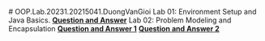 <space># OOP.Lab.20231.20215041.DuongVanGioi<space>
<space>Lab 01: Environment Setup and Java Basics.<space> 
       <space> [**Question and Answer**](./Lab01/answer.txt)<space>
<space>Lab 02: Problem Modeling and Encapsulation<space> 
       <space> [**Question and Answer 1**](./Lab02/answer.txt)<space>
        <space>[**Question and Answer 2**](./Lab02/answer_15_Passing_parameter.txt)<space>
